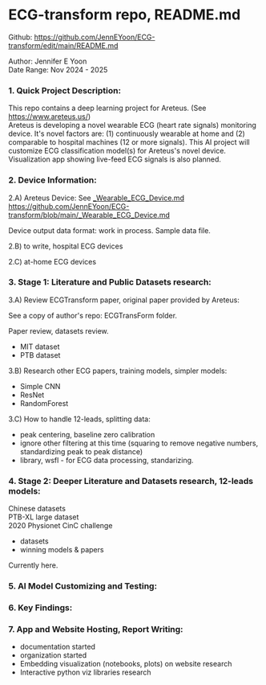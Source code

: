 # ECG-transform repo, README.md  
Github: https://github.com/JennEYoon/ECG-transform/edit/main/README.md  

Author: Jennifer E Yoon   
Date Range: Nov 2024 - 2025

### 1. Quick Project Description:  

This repo contains a deep learning project for Areteus. (See https://www.areteus.us/)   
Areteus is developing a novel wearable ECG (heart rate signals) monitoring device. It's novel factors are: (1) continuously wearable at home and (2) comparable to hospital machines (12 or more signals). This AI project will customize ECG classification model(s) for Areteus's novel device. Visualization app showing live-feed ECG signals is also planned.  

### 2. Device Information:  

2.A) Areteus Device: See <a href="https://github.com/JennEYoon/ECG-transform/blob/main/_Wearable_ECG_Device.md" >_Wearable_ECG_Device.md</a>  
https://github.com/JennEYoon/ECG-transform/blob/main/_Wearable_ECG_Device.md

Device output data format: work in process. Sample data file.  

2.B) to write, hospital ECG devices  

2.C) at-home ECG devices  


### 3. Stage 1: Literature and Public Datasets research:  

3.A) Review ECGTransform paper, original paper provided by Areteus:  

See a copy of author's repo: ECGTransForm folder.  

Paper review, datasets review.  
* MIT dataset
* PTB dataset

3.B) Research other ECG papers, training models, simpler models:    
* Simple CNN
* ResNet
* RandomForest   

3.C) How to handle 12-leads, splitting data: 
* peak centering, baseline zero calibration  
* ignore other filtering at this time (squaring to remove negative numbers, standardizing peak to peak distance)
* library, wsfl - for ECG data processing, standarizing.  

### 4. Stage 2: Deeper Literature and Datasets research, 12-leads models:  
Chinese datasets  
PTB-XL large dataset  
2020 Physionet CinC challenge 
 - datasets 
 - winning models & papers

Currently here.  

### 5. AI Model Customizing and Testing:    



### 6. Key Findings:  


### 7. App and Website Hosting, Report Writing:  

* documentation started
* organization started
* Embedding visualization (notebooks, plots) on website research 
* Interactive python viz libraries research  
